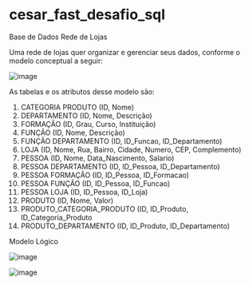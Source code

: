 # cesar_fast_desafio_sql

Base de Dados Rede de Lojas
 
Uma rede de lojas quer organizar e gerenciar seus dados, conforme o modelo conceptual a seguir:

![image](https://github.com/Sabiniano/cesar_fast_desafio_sql/assets/12420013/d65bed6c-bcc0-471e-ac5d-df03941bb048)

As tabelas e os atributos desse modelo são:

1.	CATEGORIA PRODUTO (ID, Nome)
2.	DEPARTAMENTO (ID, Nome, Descrição)
3.	FORMAÇÃO (ID, Grau, Curso, Instituição)
4.	FUNÇÃO (ID, Nome, Descrição)
5.	FUNÇÃO DEPARTAMENTO (ID, ID_Funcao, ID_Departamento)
6.	LOJA (ID, Nome, Rua, Bairro, Cidade, Numero, CEP, Complemento)
7.	PESSOA (ID, Nome, Data_Nascimento, Salario)
8.	PESSOA DEPARTAMENTO (ID, ID_Pessoa, ID_Departamento)
9.	PESSOA FORMAÇÃO (ID, ID_Pessoa, ID_Formacao)
10.	PESSOA FUNÇÃO (ID, ID_Pessoa, ID_Funcao)
11.	PESSOA LOJA (ID, ID_Pessoa, ID_Loja)
12.	PRODUTO (ID, Nome, Valor)
13.	PRODUTO_CATEGORIA_PRODUTO (ID, ID_Produto, ID_Categoria_Produto
14.	PRODUTO_DEPARTAMENTO (ID, ID_Produto, ID_Departamento)

Modelo Lógico

![image](https://github.com/Sabiniano/cesar_fast_desafio_sql/assets/12420013/4fbc67b2-9d31-4b95-8c07-e44a2643a77e)

![image](https://github.com/Sabiniano/cesar_fast_desafio_sql/assets/12420013/acdd2ab4-6ea6-4868-a2a5-21dbb8152adc)

